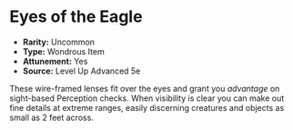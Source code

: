 # Eyes of the Eagle

- **Rarity:** Uncommon
- **Type:** Wondrous Item
- **Attunement:** Yes
- **Source:** Level Up Advanced 5e

These wire-framed lenses fit over the eyes and grant you _advantage_  on sight-based Perception checks. When visibility is clear you can make out fine details at extreme ranges, easily discerning creatures and objects as small as 2 feet across.
